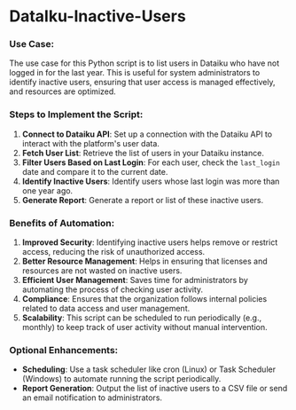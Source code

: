 # DataIku-Inactive-Users

### Use Case: 
The use case for this Python script is to list users in Dataiku who have not logged in for the last year. This is useful for system administrators to identify inactive users, ensuring that user access is managed effectively, and resources are optimized.

### Steps to Implement the Script:

1. **Connect to Dataiku API**: Set up a connection with the Dataiku API to interact with the platform's user data.
2. **Fetch User List**: Retrieve the list of users in your Dataiku instance.
3. **Filter Users Based on Last Login**: For each user, check the `last_login` date and compare it to the current date.
4. **Identify Inactive Users**: Identify users whose last login was more than one year ago.
5. **Generate Report**: Generate a report or list of these inactive users.

### Benefits of Automation:

1. **Improved Security**: Identifying inactive users helps remove or restrict access, reducing the risk of unauthorized access.
2. **Better Resource Management**: Helps in ensuring that licenses and resources are not wasted on inactive users.
3. **Efficient User Management**: Saves time for administrators by automating the process of checking user activity.
4. **Compliance**: Ensures that the organization follows internal policies related to data access and user management.
5. **Scalability**: This script can be scheduled to run periodically (e.g., monthly) to keep track of user activity without manual intervention.

### Optional Enhancements:
- **Scheduling**: Use a task scheduler like cron (Linux) or Task Scheduler (Windows) to automate running the script periodically.
- **Report Generation**: Output the list of inactive users to a CSV file or send an email notification to administrators.
